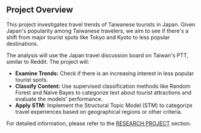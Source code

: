 ## Project Overview

This project investigates travel trends of Taiwanese tourists in Japan. Given Japan's popularity among Taiwanese travelers, we aim to see if there's a shift from major tourist spots like Tokyo and Kyoto to less popular destinations.

The analysis will use the Japan travel discussion board on Taiwan's PTT, similar to Reddit. The project will:

- **Examine Trends:** Check if there is an increasing interest in less popular tourist spots.
- **Classify Content:** Use supervised classification methods like Random Forest and Naive Bayes to categorize text about tourist attractions and evaluate the models' performance.
- **Apply STM:** Implement the Structural Topic Model (STM) to categorize travel experiences based on geographical regions or other criteria.

For detailed information, please refer to the [RESEARCH PROJECT](#research-project) section.
